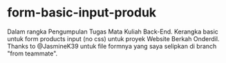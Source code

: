 # form-basic-input-produk

Dalam rangka Pengumpulan Tugas Mata Kuliah Back-End.
Kerangka basic untuk form products input (no css) untuk proyek Website Berkah Onderdil.
Thanks to @JasmineK39 untuk file formnya yang saya selipkan di branch "from teammate".
